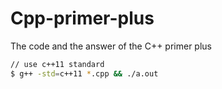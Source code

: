 # Cpp-primer-plus
The code and the answer of the C++ primer plus

``` bash
// use c++11 standard
$ g++ -std=c++11 *.cpp && ./a.out
```